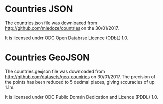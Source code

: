 # Countries JSON

The countries.json file was downloaded from http://github.com/mledoze/countries on the 30/01/2017.

It is licensed under ODC Open Database Licence (ODbL) 1.0.

# Countries GeoJSON

The countries.geojson file was downloaded from http://github.com/datasets/geo-countries on 30/01/2017. The precision of the points has been reduced to 5 decimal places, giving accuracies
of up 1.1m.

It is licensed under ODC Public Domain Dedication and Licence (PDDL) 1.0.